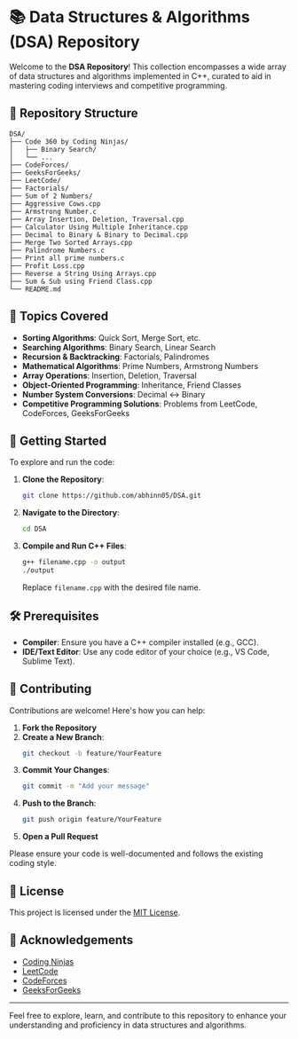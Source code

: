 # 📚 Data Structures & Algorithms (DSA) Repository

Welcome to the **DSA Repository**! This collection encompasses a wide array of data structures and algorithms implemented in C++, curated to aid in mastering coding interviews and competitive programming.

## 📂 Repository Structure

```
DSA/
├── Code 360 by Coding Ninjas/
│   ├── Binary Search/
│   └── ...
├── CodeForces/
├── GeeksForGeeks/
├── LeetCode/
├── Factorials/
├── Sum of 2 Numbers/
├── Aggressive Cows.cpp
├── Armstrong Number.c
├── Array Insertion, Deletion, Traversal.cpp
├── Calculator Using Multiple Inheritance.cpp
├── Decimal to Binary & Binary to Decimal.cpp
├── Merge Two Sorted Arrays.cpp
├── Palindrome Numbers.c
├── Print all prime numbers.c
├── Profit Loss.cpp
├── Reverse a String Using Arrays.cpp
├── Sum & Sub using Friend Class.cpp
└── README.md
```

## 🧠 Topics Covered

- **Sorting Algorithms**: Quick Sort, Merge Sort, etc.
- **Searching Algorithms**: Binary Search, Linear Search
- **Recursion & Backtracking**: Factorials, Palindromes
- **Mathematical Algorithms**: Prime Numbers, Armstrong Numbers
- **Array Operations**: Insertion, Deletion, Traversal
- **Object-Oriented Programming**: Inheritance, Friend Classes
- **Number System Conversions**: Decimal ↔ Binary
- **Competitive Programming Solutions**: Problems from LeetCode, CodeForces, GeeksForGeeks

## 🚀 Getting Started

To explore and run the code:

1. **Clone the Repository**:
   ```bash
   git clone https://github.com/abhinn05/DSA.git
   ```

2. **Navigate to the Directory**:
   ```bash
   cd DSA
   ```

3. **Compile and Run C++ Files**:
   ```bash
   g++ filename.cpp -o output
   ./output
   ```

   Replace `filename.cpp` with the desired file name.

## 🛠️ Prerequisites

- **Compiler**: Ensure you have a C++ compiler installed (e.g., GCC).
- **IDE/Text Editor**: Use any code editor of your choice (e.g., VS Code, Sublime Text).

## 🤝 Contributing

Contributions are welcome! Here's how you can help:

1. **Fork the Repository**
2. **Create a New Branch**:
   ```bash
   git checkout -b feature/YourFeature
   ```
3. **Commit Your Changes**:
   ```bash
   git commit -m "Add your message"
   ```
4. **Push to the Branch**:
   ```bash
   git push origin feature/YourFeature
   ```
5. **Open a Pull Request**

Please ensure your code is well-documented and follows the existing coding style.

## 📄 License

This project is licensed under the [MIT License](LICENSE).

## 🙌 Acknowledgements

- [Coding Ninjas](https://www.codingninjas.com/)
- [LeetCode](https://leetcode.com/)
- [CodeForces](https://codeforces.com/)
- [GeeksForGeeks](https://www.geeksforgeeks.org/)

---

Feel free to explore, learn, and contribute to this repository to enhance your understanding and proficiency in data structures and algorithms.
